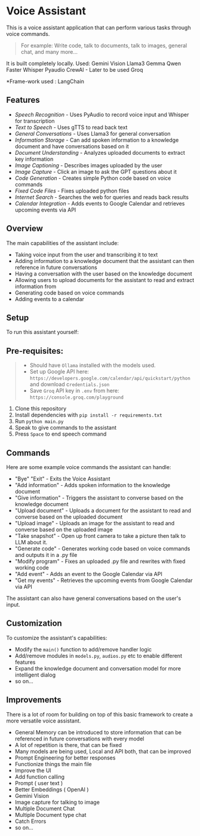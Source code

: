 # Voice Assistant

This is a voice assistant application that can perform various tasks through voice commands.

> For example: Write code, talk to documents, talk to images, general chat, and many more...

It is built completely locally.
Used:
Gemini Vision
Llama3
Gemma
Qwen
Faster Whisper
Pyaudio
CrewAI - Later to be used
Groq

\*Frame-work used : LangChain

## Features

- _Speech Recognition_ - Uses PyAudio to record voice input and Whisper for transcription
- _Text to Speech_ - Uses gTTS to read back text
- _General Conversations_ - Uses Llama3 for general conversation
- _Information Storage_ - Can add spoken information to a knowledge document and have conversations based on it
- _Document Understanding_ - Analyzes uploaded documents to extract key information
- _Image Captioning_ - Describes images uploaded by the user
- _Image Capture_ - Click an image to ask the GPT questions about it
- _Code Generation_ - Creates simple Python code based on voice commands
- _Fixed Code Files_ - Fixes uploaded python files
- _Internet Search_ - Searches the web for queries and reads back results
- _Calendar Integration_ - Adds events to Google Calendar and retrieves upcoming events via API

## Overview

The main capabilities of the assistant include:

- Taking voice input from the user and transcribing it to text
- Adding information to a knowledge document that the assistant can then reference in future conversations
- Having a conversation with the user based on the knowledge document
- Allowing users to upload documents for the assistant to read and extract information from
- Generating code based on voice commands
- Adding events to a calendar

## Setup

To run this assistant yourself:

## Pre-requisites:

> - Should have `Ollama` installed with the models used.
> - Set up Google API here: `https://developers.google.com/calendar/api/quickstart/python` and download c`redentials.json`
> - Save `Groq` API key in `.env` from here: `https://console.groq.com/playground`

1. Clone this repository
2. Install dependencies with `pip install -r requirements.txt`
3. Run `python main.py`
4. Speak to give commands to the assistant
5. Press `Space` to end speech command

## Commands

Here are some example voice commands the assistant can handle:

- "Bye" "Exit" - Exits the Voice Assistant
- "Add information" - Adds spoken information to the knowledge document
- "Give information" - Triggers the assistant to converse based on the knowledge document
- "Upload document" - Uploads a document for the assistant to read and converse based on the uploaded document
- "Upload image" - Uploads an image for the assistant to read and converse based on the uploaded image
- "Take snapshot" - Open up front camera to take a picture then talk to LLM about it.
- "Generate code" - Generates working code based on voice commands and outputs it in a .py file
- "Modify program" - Fixes an uploaded .py file and rewrites with fixed working code
- "Add event" - Adds an event to the Google Calendar via API
- "Get my events" - Retrieves the upcoming events from Google Calendar via API

The assistant can also have general conversations based on the user's input.

## Customization

To customize the assistant's capabilities:

- Modify the `main()` function to add/remove handler logic
- Add/remove modules in `models.py`, `audios.py` etc to enable different features
- Expand the knowledge document and conversation model for more intelligent dialog
- so on...

## Improvements

There is a lot of room for building on top of this basic framework to create a more versatile voice assistant.

- General Memory can be introduced to store information that can be referenced in future conversations with every model
- A lot of repetition is there, that can be fixed
- Many models are being used, Local and API both, that can be improved
- Prompt Engineering for better responses
- Functionize things the main file
- Improve the UI
- Add function calling
- Prompt ( user text )
- Better Embeddings ( OpenAI )
- Gemini Vision
- Image capture for talking to image
- Multiple Document Chat
- Multiple Document type chat
- Catch Errors
- so on...
